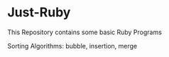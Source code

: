 # Just-Ruby
This Repository contains some basic Ruby Programs

Sorting Algorithms: 
  bubble, 
  insertion, 
  merge
  
